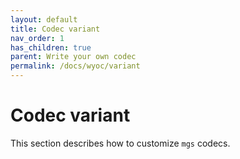 ```yaml
---
layout: default
title: Codec variant
nav_order: 1
has_children: true
parent: Write your own codec
permalink: /docs/wyoc/variant
---
```


# Codec variant

This section describes how to customize `mgs` codecs.
